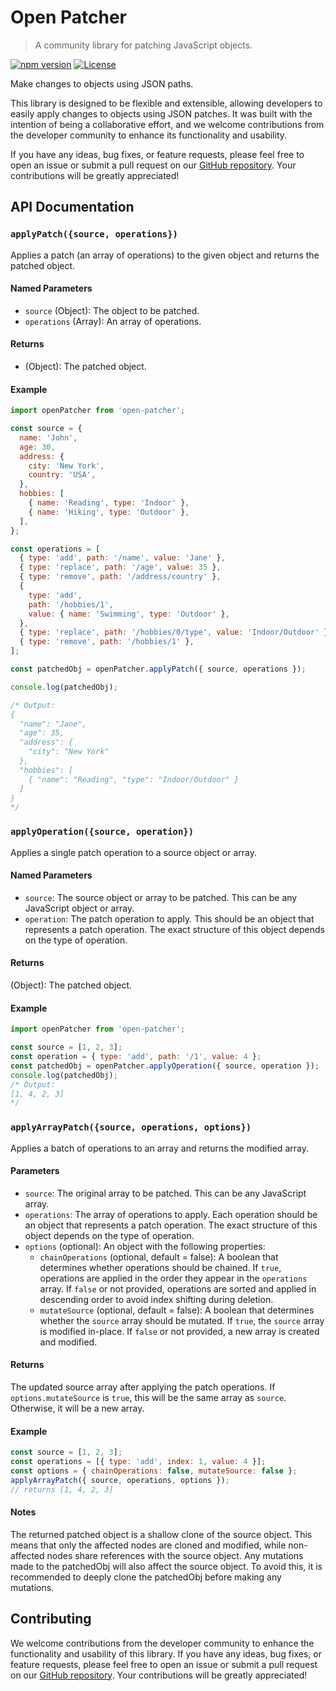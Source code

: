 # Open Patcher

> A community library for patching JavaScript objects.

[![npm version](https://img.shields.io/npm/v/open-patcher.svg?style=flat-square)](https://www.npmjs.com/package/open-patcher)
[![License](https://img.shields.io/npm/l/open-patcher.svg?style=flat-square)](https://github.com/abelpz/open-patcher/blob/master/LICENSE)

Make changes to objects using JSON paths.

This library is designed to be flexible and extensible, allowing developers to easily apply changes to objects using JSON patches. It was built with the intention of being a collaborative effort, and we welcome contributions from the developer community to enhance its functionality and usability.

If you have any ideas, bug fixes, or feature requests, please feel free to open an issue or submit a pull request on our [GitHub repository](https://github.com/abelpz/open-patcher). Your contributions will be greatly appreciated!

## API Documentation

### `applyPatch({source, operations})`

Applies a patch (an array of operations) to the given object and returns the patched object.

#### Named Parameters

- `source` (Object): The object to be patched.
- `operations` (Array): An array of operations.

#### Returns

- (Object): The patched object.

#### Example

```js
import openPatcher from 'open-patcher';

const source = {
  name: 'John',
  age: 30,
  address: {
    city: 'New York',
    country: 'USA',
  },
  hobbies: [
    { name: 'Reading', type: 'Indoor' },
    { name: 'Hiking', type: 'Outdoor' },
  ],
};

const operations = [
  { type: 'add', path: '/name', value: 'Jane' },
  { type: 'replace', path: '/age', value: 35 },
  { type: 'remove', path: '/address/country' },
  {
    type: 'add',
    path: '/hobbies/1',
    value: { name: 'Swimming', type: 'Outdoor' },
  },
  { type: 'replace', path: '/hobbies/0/type', value: 'Indoor/Outdoor' },
  { type: 'remove', path: '/hobbies/1' },
];

const patchedObj = openPatcher.applyPatch({ source, operations });

console.log(patchedObj);

/* Output:
{
  "name": "Jane",
  "age": 35,
  "address": {
    "city": "New York"
  },
  "hobbies": [
    { "name": "Reading", "type": "Indoor/Outdoor" }
  ]
}
*/
```

### `applyOperation({source, operation})`

Applies a single patch operation to a source object or array.

#### Named Parameters

- `source`: The source object or array to be patched. This can be any JavaScript object or array.
- `operation`: The patch operation to apply. This should be an object that represents a patch operation. The exact structure of this object depends on the type of operation.

#### Returns

(Object): The patched object.

#### Example

```js
import openPatcher from 'open-patcher';

const source = [1, 2, 3];
const operation = { type: 'add', path: '/1', value: 4 };
const patchedObj = openPatcher.applyOperation({ source, operation });
console.log(patchedObj);
/* Output:
[1, 4, 2, 3]
*/
```

### `applyArrayPatch({source, operations, options})`

Applies a batch of operations to an array and returns the modified array.

#### Parameters

- `source`: The original array to be patched. This can be any JavaScript array.
- `operations`: The array of operations to apply. Each operation should be an object that represents a patch operation. The exact structure of this object depends on the type of operation.
- `options` (optional): An object with the following properties:
  - `chainOperations` (optional, default = false): A boolean that determines whether operations should be chained. If `true`, operations are applied in the order they appear in the `operations` array. If `false` or not provided, operations are sorted and applied in descending order to avoid index shifting during deletion.
  - `mutateSource` (optional, default = false): A boolean that determines whether the `source` array should be mutated. If `true`, the `source` array is modified in-place. If `false` or not provided, a new array is created and modified.

#### Returns

The updated source array after applying the patch operations. If `options.mutateSource` is `true`, this will be the same array as `source`. Otherwise, it will be a new array.

#### Example

```javascript
const source = [1, 2, 3];
const operations = [{ type: 'add', index: 1, value: 4 }];
const options = { chainOperations: false, mutateSource: false };
applyArrayPatch({ source, operations, options });
// returns [1, 4, 2, 3]
```

#### Notes

The returned patched object is a shallow clone of the source object. This means that only the affected nodes are cloned and modified, while non-affected nodes share references with the source object. Any mutations made to the patchedObj will also affect the source object. To avoid this, it is recommended to deeply clone the patchedObj before making any mutations.

## Contributing

We welcome contributions from the developer community to enhance the functionality and usability of this library. If you have any ideas, bug fixes, or feature requests, please feel free to open an issue or submit a pull request on our [GitHub repository](https://github.com/abelpz/open-patcher). Your contributions will be greatly appreciated!
